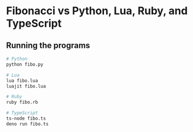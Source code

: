 # Fibonacci vs Python, Lua, Ruby, and TypeScript

## Running the programs

```bash
# Python
python fibo.py

# Lua
lua fibo.lua
luajit fibo.lua

# Ruby
ruby fibo.rb

# TypeScript
ts-node fibo.ts
deno run fibo.ts
```
